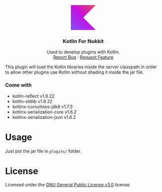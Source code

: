 <div align="center">
  <a href="https://github.com/toby7002/KotlinForNukkit">
    <img src="assets/kotlin.png" alt="Logo" width="80" height="80">
  </a>

<h3 align="center">Kotlin For Nukkit</h3>

  <p align="center">
    Used to develop plugins with Kotlin.
    <br />
    <a href="https://github.com/toby7002/KotlinForNukkit/issues">Report Bug</a>
    ·
    <a href="https://github.com/toby7002/KotlinForNukkit/issues">Request Feature</a>
  </p>
</div>

This plugin will load the Kotlin libraries inside the  server classpath in order to allow other plugins use Kotlin without shading it inside the jar file.

### Come with
- kotlin-reflect v1.9.22
- kotlin-stdlib v1.9.22
- kotlinx-coroutines-jdk8 v1.7.3
- kotlinx-serialization-core v1.6.2
- kotlinx-serialization-json v1.6.2

# Usage

Just put the jar file in `plugins/` folder.

# License

Licensed under the [GNU General Public License v3.0](https://github.com/toby7002/KotlinForNukkit/blob/main/LICENSE) license.

